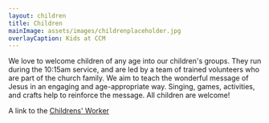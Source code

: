 ```yaml
---
layout: children
title: Children
mainImage: assets/images/childrenplaceholder.jpg
overlayCaption: Kids at CCM
---
```

We love to welcome children of any age into our children's groups. They run during the 10:15am service, and are led by a team of trained volunteers who are part of the church family. We aim to teach the wonderful message of Jesus in an engaging and age-appropriate way. Singing, games, activities, and crafts help to reinforce the message. All children are welcome!

A link to the [Childrens' Worker](http://localhost:4000/aboutus.html#James_Kight)

